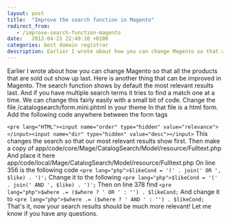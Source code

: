 ```yaml
---
layout: post
title:  "Improve the search function in Magento"
redirect_from:
   - /improve-search-function-magento
date:   2012-04-21 22:49:10 +0100
categories: best domain registrar
description: Earlier I wrote about how you can change Magento so that all the products that are sold out show up last. Here is another thing that can be improved i...
---
```


Earlier I wrote about how you can change Magento so that all the products that are sold out show up last. Here is another thing that can be improved in Magento. The search function shows by default the most relevant results last. And if you have multiple search terms it tries to find a match one at a time. We can change this fairly easily with a small bit of code. Change the file /catalogsearch/form.mini.phtml in your theme In that file is a html form. Add the following code anywhere between the form tags

`<pre lang="HTML"><input name="order" type="hidden" value="relevance"></input><input name="dir" type="hidden" value="desc"></input>` This changes the search so that our most relevant results show first. Then make a copy of app/code/core/Mage/CatalogSearch/Model/resource/Fulltext.php And place it here app/code/local/Mage/CatalogSearch/Model/resource/Fulltext.php On line 356 is the following code `<pre lang="php">$likeCond = '(' . join(' OR ', $like) . ')';` Change it to the following `<pre lang="php">$likeCond = '(' . join(' AND ', $like) . ')';` Then on line 378 find `<pre lang="php">$where .= ($where ? ' OR ' : '') . $likeCond;` And change it to `<pre lang="php">$where .= ($where ? ' AND ' : '') . $likeCond;` That's it, now your search results should be much more relevant! Let me know if you have any questions. 